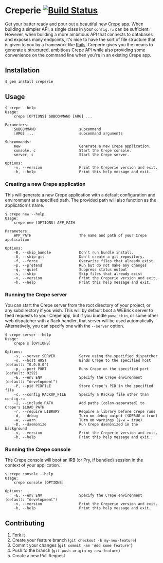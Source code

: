 # Creperie [![Build Status](https://travis-ci.org/crepe/creperie.svg?branch=master)](https://travis-ci.org/crepe/creperie)

Get your batter ready and pour out a beautiful new [Crepe][crepe] app. When building a simpler API, a single class in your `config.ru` can be sufficient. However, when building a more ambitious API that connects to databases and exposes many endpoints, it's nice to have the sort of file structure that is given to you by a framework like [Rails][rails]. Creperie gives you the means to generate a structured, ambitious Crepe API while also providing some convenience on the command line when you're in an existing Crepe app.

## Installation

```bash
$ gem install creperie
```

## Usage

```
$ crepe --help
Usage:
    crepe [OPTIONS] SUBCOMMAND [ARG] ...

Parameters:
    SUBCOMMAND                    subcommand
    [ARG] ...                     subcommand arguments

Subcommands:
    new                           Generate a new Crepe application.
    console, c                    Start the Crepe console.
    server, s                     Start the Crepe server.

Options:
    -v, --version                 Print the Creperie version and exit.
    -h, --help                    Print this help message and exit.
```

### Creating a new Crepe application

This will generate a new Crepe application with a default configuration and environment at a specified path. The provided path will also function as the application's name.

```
$ crepe new --help
Usage:
    crepe new [OPTIONS] APP_PATH

Parameters:
    APP_PATH                      The name and path of your Crepe application

Options:
    -B, --skip_bundle             Don't run bundle install.
    -G, --skip-git                Don't create a git repository.
    -f, --force                   Overwrite files that already exist.
    -p, --pretend                 Run but do not make any changes
    -q, --quiet                   Suppress status output
    -s, --skip                    Skip files that already exist
    -v, --version                 Print the Creperie version and exit.
    -h, --help                    Print this help message and exit.
```

### Running the Crepe server

You can start the Crepe server from the root directory of your project, or any subdirectory if you wish. This will by default boot a WEBrick server to feed requests to your Crepe app, but if you bundle `puma`, `thin`, or some other web dispatcher with a Rack handler, that server will be used automatically. Alternatively, you can specify one with the `--server` option.

```
$ crepe server --help
Usage:
    crepe s [OPTIONS]

Options:
    -s, --server SERVER           Serve using the specified dispatcher
    -o, --host HOST               Binds Crepe to the specified host (default: "0.0.0.0")
    -p, --port PORT               Runs Crepe on the specified port (default: 9292)
    -E, --env ENV                 Specify the Crepe environment (default: "development")
    -P, --pid PIDFILE             Store Crepe's PID in the specified file
    -c, --config RACKUP_FILE      Specify a Rackup file other than config.ru
    -I, --include PATH            Add paths (colon-separated) to Crepe's $LOAD_PATH
    -r, --require LIBRARY         Require a library before Crepe runs
    -d, --debug                   Turn on debug output ($DEBUG = true)
    -w, --warn                    Turn on warnings ($-w = true)
    -D, --daemonize               Run Crepe daemonized in the background
    -v, --version                 Print the Creperie version and exit.
    -h, --help                    Print this help message and exit.

```

### Running the Crepe console

The Crepe console will boot an IRB (or Pry, if bundled) session in the context of your application.

```
$ crepe console --help
Usage:
    crepe console [OPTIONS]

Options:
    -E, --env ENV                 Specify the Crepe environment (default: "development")
    -v, --version                 Print the Creperie version and exit.
    -h, --help                    Print this help message and exit.
```

## Contributing

1. [Fork it](https://github.com/crepe/creperie/fork)
2. Create your feature branch (`git checkout -b my-new-feature`)
3. Commit your changes (`git commit -am 'Add some feature'`)
4. Push to the branch (`git push origin my-new-feature`)
5. Create a new Pull Request

[crepe]: https://github.com/crepe/crepe
[rails]: https://github.com/rails/rails
